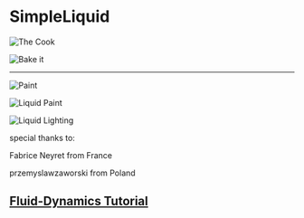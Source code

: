 # SimpleLiquid

![The Cook](https://i.stack.imgur.com/BfZbz.gif)

![Bake it](https://i.stack.imgur.com/ZA7M1.gif)


_________

 ![Paint]( https://i.stack.imgur.com/ZVhr8.gif)

  ![Liquid Paint](https://i.stack.imgur.com/v9x18.gif)

  ![Liquid Lighting](https://i.stack.imgur.com/3mM4V.gif)
  
  
  special thanks to:
  
  Fabrice Neyret from France
  
  przemyslawzaworski from Poland
  
  
  ## [Fluid-Dynamics Tutorial](https://www.linkedin.com/pulse/fluid-dynamics-seyed-morteza-kamali/?trackingId=kS2chmxaSN6kcs238iEhAA%3D%3D)
